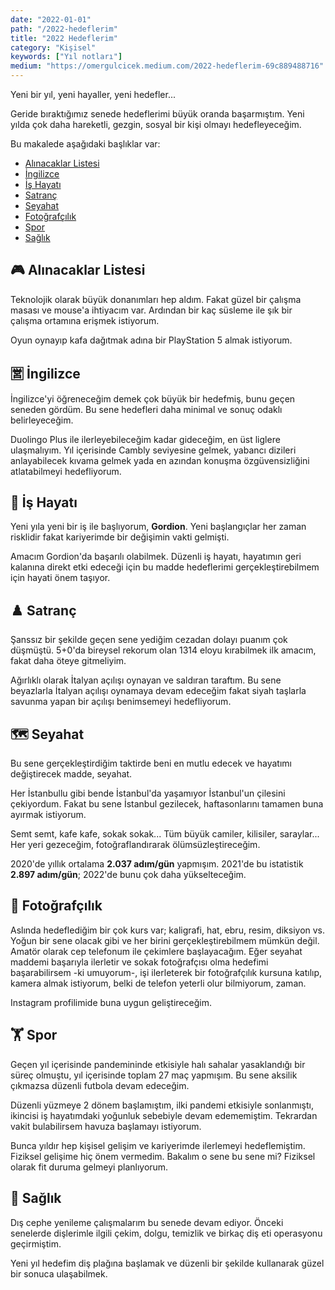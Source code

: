 ```yaml
---
date: "2022-01-01"
path: "/2022-hedeflerim"
title: "2022 Hedeflerim"
category: "Kişisel"
keywords: ["Yıl notları"]
medium: "https://omergulcicek.medium.com/2022-hedeflerim-69c889488716"
---
```


Yeni bir yıl, yeni hayaller, yeni hedefler...

Geride bıraktığımız senede hedeflerimi büyük oranda başarmıştım. Yeni yılda çok daha hareketli, gezgin, sosyal bir kişi olmayı hedefleyeceğim.

Bu makalede aşağıdaki başlıklar var:

- <a href="#alinacaklar-listesi">Alınacaklar Listesi</a>
- <a href="#ingilizce">İngilizce</a>
- <a href="#is-hayati">İş Hayatı</a>
- <a href="#satranc">Satranç</a>
- <a href="#seyahat">Seyahat</a>
- <a href="#fotografcilik">Fotoğrafçılık</a>
- <a href="#spor">Spor</a>
- <a href="#saglik">Sağlık</a>

## 🎮 Alınacaklar Listesi

Teknolojik olarak büyük donanımları hep aldım. Fakat güzel bir çalışma masası ve mouse'a ihtiyacım var. Ardından bir kaç süsleme ile şık bir çalışma ortamına erişmek istiyorum.

Oyun oynayıp kafa dağıtmak adına bir PlayStation 5 almak istiyorum.

## 🈺 İngilizce

İngilizce'yi öğreneceğim demek çok büyük bir hedefmiş, bunu geçen seneden gördüm. Bu sene hedefleri daha minimal ve sonuç odaklı belirleyeceğim.

Duolingo Plus ile ilerleyebileceğim kadar gideceğim, en üst liglere ulaşmalıyım. Yıl içerisinde Cambly seviyesine gelmek, yabancı dizileri anlayabilecek kıvama gelmek yada en azından konuşma özgüvensizliğini atlatabilmeyi hedefliyorum.

## 🏢 İş Hayatı

Yeni yıla yeni bir iş ile başlıyorum, **Gordion**. Yeni başlangıçlar her zaman risklidir fakat kariyerimde bir değişimin vakti gelmişti.

Amacım Gordion'da başarılı olabilmek. Düzenli iş hayatı, hayatımın geri kalanına direkt etki edeceği için bu madde hedeflerimi gerçekleştirebilmem için hayati önem taşıyor.

## ♟️ Satranç

Şanssız bir şekilde geçen sene yediğim cezadan dolayı puanım çok düşmüştü. 5+0'da bireysel rekorum olan 1314 eloyu kırabilmek ilk amacım, fakat daha öteye gitmeliyim.

Ağırlıklı olarak İtalyan açılışı oynayan ve saldıran taraftım. Bu sene beyazlarla İtalyan açılışı oynamaya devam edeceğim fakat siyah taşlarla savunma yapan bir açılışı benimsemeyi hedefliyorum.

## 🗺️ Seyahat

Bu sene gerçekleştirdiğim taktirde beni en mutlu edecek ve hayatımı değiştirecek madde, seyahat.

Her İstanbullu gibi bende İstanbul'da yaşamıyor İstanbul'un çilesini çekiyordum. Fakat bu sene İstanbul gezilecek, haftasonlarını tamamen buna ayırmak istiyorum.

Semt semt, kafe kafe, sokak sokak... Tüm büyük camiler, kilisiler, saraylar... Her yeri gezeceğim, fotoğraflandırarak ölümsüzleştireceğim.

2020'de yıllık ortalama **2.037 adım/gün** yapmışım. 2021'de bu istatistik **2.897 adım/gün**; 2022'de bunu çok daha yükselteceğim.

## 📸 Fotoğrafçılık

Aslında hedeflediğim bir çok kurs var; kaligrafi, hat, ebru, resim, diksiyon vs. Yoğun bir sene olacak gibi ve her birini gerçekleştirebilmem mümkün değil. Amatör olarak cep telefonum ile çekimlere başlayacağım. Eğer seyahat maddemi başarıyla ilerletir ve sokak fotoğrafçısı olma hedefimi başarabilirsem -ki umuyorum-, işi ilerleterek bir fotoğrafçılık kursuna katılıp, kamera almak istiyorum, belki de telefon yeterli olur bilmiyorum, zaman.

Instagram profilimide buna uygun geliştireceğim.

## 🏋️ Spor

Geçen yıl içerisinde pandemininde etkisiyle halı sahalar yasaklandığı bir süreç olmuştu, yıl içerisinde toplam 27 maç yapmışım. Bu sene aksilik çıkmazsa düzenli futbola devam edeceğim.

Düzenli yüzmeye 2 dönem başlamıştım, ilki pandemi etkisiyle sonlanmıştı, ikincisi iş hayatımdaki yoğunluk sebebiyle devam edememiştim. Tekrardan vakit bulabilirsem havuza başlamayı istiyorum.

Bunca yıldır hep kişisel gelişim ve kariyerimde ilerlemeyi hedeflemiştim. Fiziksel gelişime hiç önem vermedim. Bakalım o sene bu sene mi? Fiziksel olarak fit duruma gelmeyi planlıyorum.

## 🦷 Sağlık

Dış cephe yenileme çalışmalarım bu senede devam ediyor. Önceki senelerde dişlerimle ilgili çekim, dolgu, temizlik ve birkaç diş eti operasyonu geçirmiştim.

Yeni yıl hedefim diş plağına başlamak ve düzenli bir şekilde kullanarak güzel bir sonuca ulaşabilmek.
